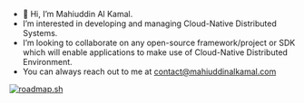 - 👋 Hi, I’m Mahiuddin Al Kamal.
- I’m interested in developing and managing Cloud-Native Distributed Systems.
- I’m looking to collaborate on any open-source framework/project or SDK which will enable applications to make use of Cloud-Native Distributed Environment. 
- You can always reach out to me at contact@mahiuddinalkamal.com

[![roadmap.sh](https://roadmap.sh/card/wide/6724adf731d65c235d0505d1?variant=light)](https://roadmap.sh)
<!---
mahiuddinalkamal/mahiuddinalkamal is a ✨ special ✨ repository because its `README.md` (this file) appears on your GitHub profile.
You can click the Preview link to take a look at your changes.
--->
